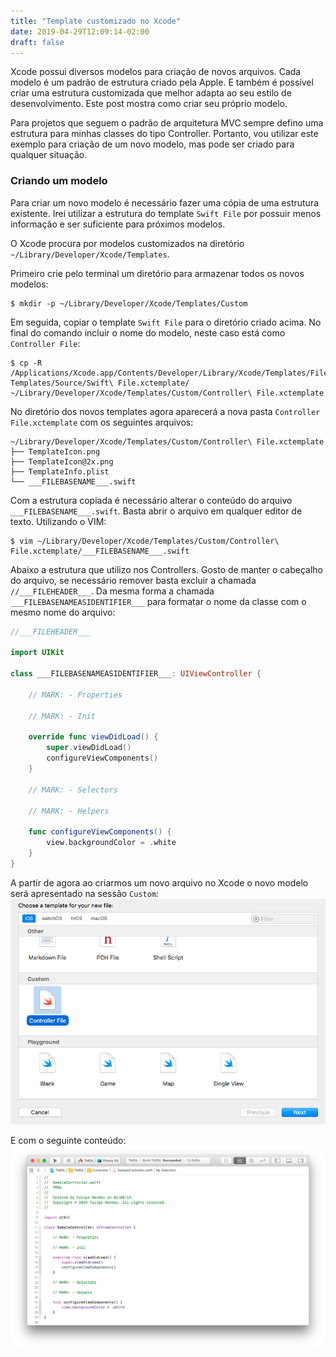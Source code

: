 ```yaml
---
title: "Template customizado no Xcode"
date: 2019-04-29T12:09:14-02:00
draft: false
---
```


Xcode possui diversos modelos para criação de novos arquivos. Cada modelo é um padrão de estrutura criado pela Apple. E também é possível criar uma estrutura customizada que melhor adapta ao seu estilo de desenvolvimento. Este post mostra como criar seu próprio modelo.

Para projetos que seguem o padrão de arquitetura MVC sempre defino uma estrutura para minhas classes do tipo Controller. Portanto, vou utilizar este exemplo para criação de um novo modelo, mas pode ser criado para qualquer situação.

### Criando um modelo

Para criar um novo modelo é necessário fazer uma cópia de uma estrutura existente. Irei utilizar a estrutura do template `Swift File` por possuir menos informação e ser suficiente para próximos modelos.

O Xcode procura por modelos customizados na diretório `~/Library/Developer/Xcode/Templates`.

Primeiro crie pelo terminal um diretório para armazenar todos os novos modelos:
```
$ mkdir -p ~/Library/Developer/Xcode/Templates/Custom
```

Em seguida, copiar o template `Swift File` para o diretório criado acima. No final do comando incluir o nome do modelo, neste caso está como `Controller File`:
```
$ cp -R /Applications/Xcode.app/Contents/Developer/Library/Xcode/Templates/File\ Templates/Source/Swift\ File.xctemplate/ ~/Library/Developer/Xcode/Templates/Custom/Controller\ File.xctemplate
```

No diretório dos novos templates agora aparecerá a nova pasta `Controller File.xctemplate` com os seguintes arquivos:
```
~/Library/Developer/Xcode/Templates/Custom/Controller\ File.xctemplate
├── TemplateIcon.png
├── TemplateIcon@2x.png
├── TemplateInfo.plist
└── ___FILEBASENAME___.swift
```

Com a estrutura copiada é necessário alterar o conteúdo do arquivo `___FILEBASENAME___.swift`. Basta abrir o arquivo em qualquer editor de texto. Utilizando o VIM:
```
$ vim ~/Library/Developer/Xcode/Templates/Custom/Controller\ File.xctemplate/___FILEBASENAME___.swift
```

Abaixo a estrutura que utilizo nos Controllers. Gosto de manter o cabeçalho do arquivo, se necessário remover basta excluir a chamada `//___FILEHEADER___`. Da mesma forma a chamada `___FILEBASENAMEASIDENTIFIER___` para formatar o nome da classe com o mesmo nome do arquivo:
```swift
//___FILEHEADER___

import UIKit

class ___FILEBASENAMEASIDENTIFIER___: UIViewController {

    // MARK: - Properties

    // MARK: - Init

    override func viewDidLoad() {
        super.viewDidLoad()
        configureViewComponents()
    }

    // MARK: - Selectors

    // MARK: - Helpers

    func configureViewComponents() {
        view.backgroundColor = .white
    }
}
```

A partir de agora ao criarmos um novo arquivo no Xcode o novo modelo será apresentado na sessão `Custom`:
![Template customizado no Xcode](xcode-templates-customizados.png)

E com o seguinte conteúdo:
![Conteúdo Template customizado](conteudo-template-customizado.png)